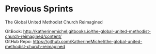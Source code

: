 # Previous Sprints

The Global United Methodist Church Reimagined

GitBook: http://katherinemichel.gitbooks.io/the-global-united-methodist-church-reimagined/content/<br>
GitHub Repo: https://github.com/KatherineMichel/the-global-united-methodist-church-reimagined
